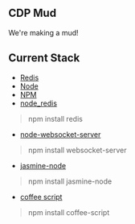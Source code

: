 ## CDP Mud ##

We're making a mud!

## Current Stack ##

- [Redis](http://redis.io/)
- [Node](http://nodejs.org/)
- [NPM](http://npmjs.org/)
- [node_redis](https://github.com/mranney/node_redis)
> npm install redis
- [node-websocket-server](https://github.com/miksago/node-websocket-server)
> npm install websocket-server
- [jasmine-node](https://github.com/mhevery/jasmine-node)
> npm install jasmine-node
- [coffee script](http://jashkenas.github.com/coffee-script/)
> npm install coffee-script